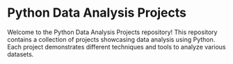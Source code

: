 # Python Data Analysis Projects

Welcome to the Python Data Analysis Projects repository! This repository contains a collection of projects showcasing data analysis using Python. Each project demonstrates different techniques and tools to analyze various datasets.
